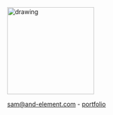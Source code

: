 <img src="https://www.findsam.dev/_next/static/media/Sam_Signature.c9780b61.svg" alt="drawing" width="200"/>

sam@and-element.com -
[portfolio](https://findsam.dev/)



